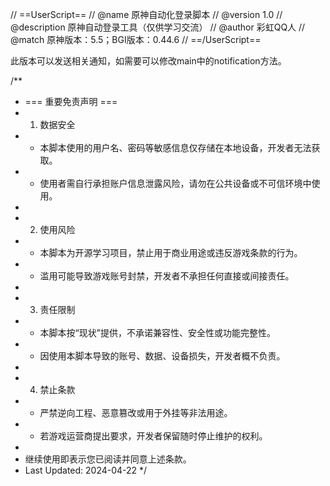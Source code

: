 // ==UserScript==
// @name         原神自动化登录脚本
// @version      1.0
// @description  原神自动登录工具（仅供学习交流）
// @author       彩虹QQ人
// @match        原神版本：5.5；BGI版本：0.44.6
// ==/UserScript==

此版本可以发送相关通知，如需要可以修改main中的notification方法。

/**
 * === 重要免责声明 ===
 * 1. 数据安全
 *   - 本脚本使用的用户名、密码等敏感信息仅存储在本地设备，开发者无法获取。
 *   - 使用者需自行承担账户信息泄露风险，请勿在公共设备或不可信环境中使用。
 * 
 * 2. 使用风险
 *   - 本脚本为开源学习项目，禁止用于商业用途或违反游戏条款的行为。
 *   - 滥用可能导致游戏账号封禁，开发者不承担任何直接或间接责任。
 * 
 * 3. 责任限制
 *   - 本脚本按“现状”提供，不承诺兼容性、安全性或功能完整性。
 *   - 因使用本脚本导致的账号、数据、设备损失，开发者概不负责。
 * 
 * 4. 禁止条款
 *   - 严禁逆向工程、恶意篡改或用于外挂等非法用途。
 *   - 若游戏运营商提出要求，开发者保留随时停止维护的权利。
 * 
 * 继续使用即表示您已阅读并同意上述条款。
 * Last Updated: 2024-04-22
 */
